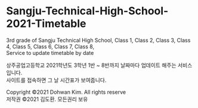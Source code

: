 # Sangju-Technical-High-School-2021-Timetable
3rd grade of Sangju Technical High School, Class 1, Class 2, Class 3, Class 4, Class 5, Class 6, Class 7, Class 8,   
Service to update timetable by date   

상주공업고등학교 2021학년도 3학년 1반 ~ 8반까지 날짜마다 업데이트 해주는 서비스 입니다.   
사이트를 접속하면 그 날 시간표가 보여줍니다.   
   
    
Copyright ©2021 Dohwan Kim. All rights reserve   
저작권 ©2021 김도환. 모든권리 보유
